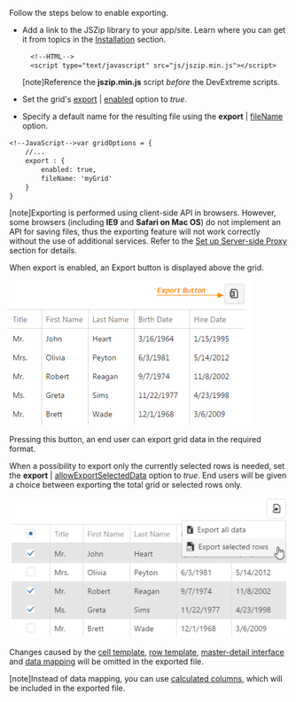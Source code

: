 Follow the steps below to enable exporting.

- Add a link to the JSZip library to your app/site. Learn where you can get it from topics in the [Installation](/concepts/00%20Getting%20Started/01%20Installation/01%20Local%20Scripts.md '/Documentation/Guide/Getting_Started/Installation/Local_Scripts/') section.

 
        <!--HTML-->
        <script type="text/javascript" src="js/jszip.min.js"></script>


    [note]Reference the **jszip.min.js** script *before* the DevExtreme scripts.

- Set the grid's [export](/api-reference/10%20UI%20Widgets/dxDataGrid/1%20Configuration/export '/Documentation/ApiReference/UI_Widgets/dxDataGrid/Configuration/export/') | [enabled](/api-reference/10%20UI%20Widgets/dxDataGrid/1%20Configuration/export/enabled.md '/Documentation/ApiReference/UI_Widgets/dxDataGrid/Configuration/export/#enabled') option to *true*.

- Specify a default name for the resulting file using the **export** | [fileName](/api-reference/10%20UI%20Widgets/dxDataGrid/1%20Configuration/export/fileName.md '/Documentation/ApiReference/UI_Widgets/dxDataGrid/Configuration/export/#fileName') option.

<!--...-->

	<!--JavaScript-->var gridOptions = {
		//...
		export : {
			enabled: true,
			fileName: 'myGrid'
		}
	}

[note]Exporting is performed using client-side API in browsers. However, some browsers (including **IE9** and **Safari on Mac OS**) do not implement an API for saving files, thus the exporting feature will not work correctly without the use of additional services. Refer to the [Set up Server-side Proxy](/concepts/05%20Widgets/DataGrid/090%20Client-Side%20Export/040%20Set%20up%20Server-side%20Proxy '/Documentation/Guide/Widgets/DataGrid/Client-Side_Export/#Set_up_Server-side_Proxy') section for details.

When export is enabled, an Export button is displayed above the grid.

![DevExtreme DataGrid Exporting](/images/DataGrid/Export.png)

Pressing this button, an end user can export grid data in the required format.

When a possibility to export only the currently selected rows is needed, set the **export** | [allowExportSelectedData](/api-reference/10%20UI%20Widgets/dxDataGrid/1%20Configuration/export/allowExportSelectedData.md '/Documentation/ApiReference/UI_Widgets/dxDataGrid/Configuration/export/#allowExportSelectedData') option to *true*. End users will be given a choice between exporting the total grid or selected rows only.

![DevExtreme DataGrid Exporting Selected Rows](/images/DataGrid/Export_SelectedRows.png)

Changes caused by the [cell template](/api-reference/10%20UI%20Widgets/dxDataGrid/1%20Configuration/columns/cellTemplate.md '/Documentation/ApiReference/UI_Widgets/dxDataGrid/Configuration/columns/#cellTemplate'), [row template](/api-reference/10%20UI%20Widgets/dxDataGrid/1%20Configuration/rowTemplate.md '/Documentation/ApiReference/UI_Widgets/dxDataGrid/Configuration/#rowTemplate'), [master-detail interface](/concepts/05%20Widgets/DataGrid/001%20Visual%20Elements/150%20Master-Detail%20Interface.md '/Documentation/Guide/Widgets/DataGrid/Visual_Elements/#Master-Detail_Interface') and [data mapping](/concepts/30%20Data%20Layer/5%20Data%20Layer/2%20Reading%20Data/3%20Data%20Transformation/1%20Item%20Mapping.md '/Documentation/Guide/Data_Layer/Data_Layer/#Reading_Data/Data_Transformation/Item_Mapping') will be omitted in the exported file. 

[note]Instead of data mapping, you can use [calculated columns](/api-reference/10%20UI%20Widgets/dxDataGrid/1%20Configuration/columns/calculateCellValue.md '/Documentation/ApiReference/UI_Widgets/dxDataGrid/Configuration/columns/#calculateCellValue'), which will be included in the exported file.
